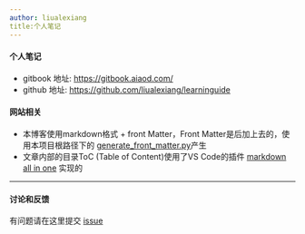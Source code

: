 ```yaml
---
author: liualexiang
title:个人笔记
---
```


#### 个人笔记
* gitbook 地址: https://gitbook.aiaod.com/
* github 地址: https://github.com/liualexiang/learninguide

#### 网站相关
* 本博客使用markdown格式 + front Matter，Front Matter是后加上去的，使用本项目根路径下的 [generate_front_matter.py](generate_front_matter.py)产生
* 文章内部的目录ToC (Table of Content)使用了VS Code的插件 [markdown all in one](https://marketplace.visualstudio.com/items?itemName=yzhang.markdown-all-in-one) 实现的
----
#### 讨论和反馈
有问题请在这里提交 [issue](https://github.com/liualexiang/learninguide/issues)
